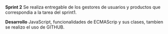  **Sprint 2**
 Se realiza entregable de los gestores de usuarios y productos que correspondia a la tarea del sprint1.

**Desarrollo**
 JavaScript, funcionalidades de ECMAScrip y sus clases, tambien se realizo el uso de GITHUB.